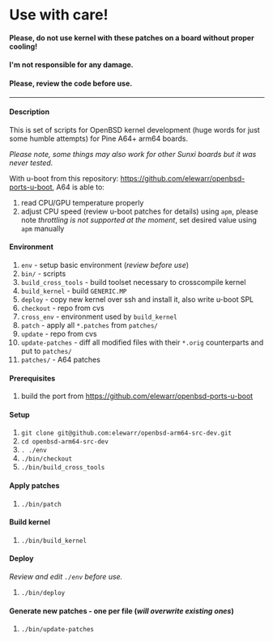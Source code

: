 # Use with care!
####  Please, do not use kernel with these patches on a board without proper cooling!
#### I'm not responsible for any damage.
#### Please, review the code before use.

---
#### Description
This is set of scripts for OpenBSD kernel development (huge words for just some humble attempts) for Pine A64+ arm64 boards. 

_Please note, some things may also work for other Sunxi boards but it was never tested._

With u-boot from this repository: https://github.com/elewarr/openbsd-ports-u-boot, A64 is able to:
1. read CPU/GPU temperature properly
1. adjust CPU speed (review u-boot patches for details) using `apm`, please note *throttling is not supported at the moment*, set desired value using `apm` manually

#### Environment
1. `env` - setup basic environment (*review before use*)
1. `bin/` - scripts
1. `build_cross_tools` - build toolset necessary to crosscompile kernel
1. `build_kernel` - build `GENERIC.MP`
1. `deploy` - copy new kernel over ssh and install it, also write u-boot SPL
1. `checkout` - repo from cvs
1. `cross_env` - environment used by `build_kernel`
1. `patch` - apply all `*.patches` from `patches/`
1. `update` - repo from cvs
1. `update-patches` - diff all modified files with their `*.orig` counterparts and put to `patches/`
1. `patches/` - A64 patches

#### Prerequisites
1. build the port from https://github.com/elewarr/openbsd-ports-u-boot 

#### Setup
1. `git clone git@github.com:elewarr/openbsd-arm64-src-dev.git`
1. `cd openbsd-arm64-src-dev`
1. `. ./env`
1. `./bin/checkout`
1. `./bin/build_cross_tools`

#### Apply patches
1. `./bin/patch`

#### Build kernel
1. `./bin/build_kernel`

#### Deploy
*Review and edit `./env` before use.*
1. `./bin/deploy`

#### Generate new patches - one per file (*will overwrite existing ones*)
1. `./bin/update-patches`
